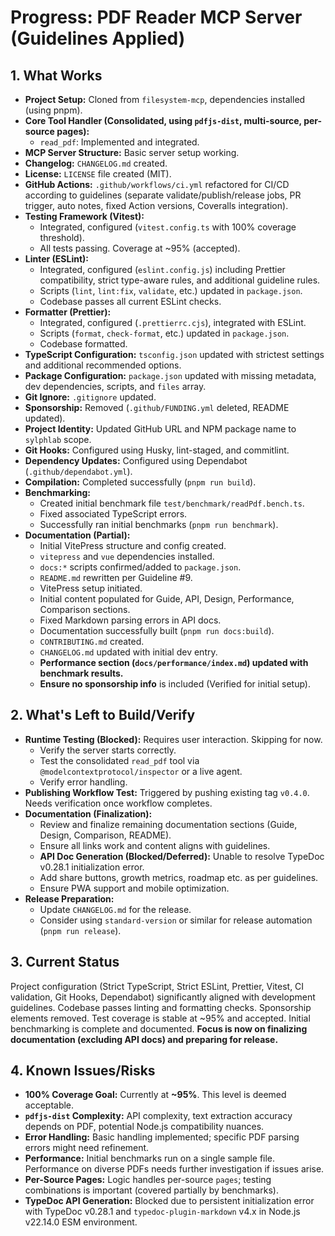 <!-- Version: 1.21 | Last Updated: 2025-04-07 | Updated By: Sylph -->

# Progress: PDF Reader MCP Server (Guidelines Applied)

## 1. What Works

- **Project Setup:** Cloned from `filesystem-mcp`, dependencies installed (using pnpm).
- **Core Tool Handler (Consolidated, using `pdfjs-dist`, multi-source, per-source pages):**
  - `read_pdf`: Implemented and integrated.
- **MCP Server Structure:** Basic server setup working.
- **Changelog:** `CHANGELOG.md` created.
- **License:** `LICENSE` file created (MIT).
- **GitHub Actions:** `.github/workflows/ci.yml` refactored for CI/CD according to guidelines (separate validate/publish/release jobs, PR trigger, auto notes, fixed Action versions, Coveralls integration).
- **Testing Framework (Vitest):**
  - Integrated, configured (`vitest.config.ts` with 100% coverage threshold).
  - All tests passing. Coverage at ~95% (accepted).
- **Linter (ESLint):**
  - Integrated, configured (`eslint.config.js`) including Prettier compatibility, strict type-aware rules, and additional guideline rules.
  - Scripts (`lint`, `lint:fix`, `validate`, etc.) updated in `package.json`.
  - Codebase passes all current ESLint checks.
- **Formatter (Prettier):**
  - Integrated, configured (`.prettierrc.cjs`), integrated with ESLint.
  - Scripts (`format`, `check-format`, etc.) updated in `package.json`.
  - Codebase formatted.
- **TypeScript Configuration:** `tsconfig.json` updated with strictest settings and additional recommended options.
- **Package Configuration:** `package.json` updated with missing metadata, dev dependencies, scripts, and `files` array.
- **Git Ignore:** `.gitignore` updated.
- **Sponsorship:** Removed (`.github/FUNDING.yml` deleted, README updated).
- **Project Identity:** Updated GitHub URL and NPM package name to `sylphlab` scope.
- **Git Hooks:** Configured using Husky, lint-staged, and commitlint.
- **Dependency Updates:** Configured using Dependabot (`.github/dependabot.yml`).
- **Compilation:** Completed successfully (`pnpm run build`).
- **Benchmarking:**
  - Created initial benchmark file `test/benchmark/readPdf.bench.ts`.
  - Fixed associated TypeScript errors.
  - Successfully ran initial benchmarks (`pnpm run benchmark`).
- **Documentation (Partial):**
  - Initial VitePress structure and config created.
  - `vitepress` and `vue` dependencies installed.
  - `docs:*` scripts confirmed/added to `package.json`.
  - `README.md` rewritten per Guideline #9.
  - VitePress setup initiated.
  - Initial content populated for Guide, API, Design, Performance, Comparison sections.
  - Fixed Markdown parsing errors in API docs.
  - Documentation successfully built (`pnpm run docs:build`).
  - `CONTRIBUTING.md` created.
  - `CHANGELOG.md` updated with initial dev entry.
  - **Performance section (`docs/performance/index.md`) updated with benchmark results.**
  - **Ensure no sponsorship info** is included (Verified for initial setup).

## 2. What's Left to Build/Verify

- **Runtime Testing (Blocked):** Requires user interaction. Skipping for now.
  - Verify the server starts correctly.
  - Test the consolidated `read_pdf` tool via `@modelcontextprotocol/inspector` or a live agent.
  - Verify error handling.
- **Publishing Workflow Test:** Triggered by pushing existing tag `v0.4.0`. Needs verification once workflow completes.
- **Documentation (Finalization):**
  - Review and finalize remaining documentation sections (Guide, Design, Comparison, README).
  - Ensure all links work and content aligns with guidelines.
  - **API Doc Generation (Blocked/Deferred):** Unable to resolve TypeDoc v0.28.1 initialization error.
  - Add share buttons, growth metrics, roadmap etc. as per guidelines.
  - Ensure PWA support and mobile optimization.
- **Release Preparation:**
  - Update `CHANGELOG.md` for the release.
  - Consider using `standard-version` or similar for release automation (`pnpm run release`).

## 3. Current Status

Project configuration (Strict TypeScript, Strict ESLint, Prettier, Vitest, CI validation, Git Hooks, Dependabot) significantly aligned with development guidelines. Codebase passes linting and formatting checks. Sponsorship elements removed. Test coverage is stable at ~95% and accepted. Initial benchmarking is complete and documented. **Focus is now on finalizing documentation (excluding API docs) and preparing for release.**

## 4. Known Issues/Risks

- **100% Coverage Goal:** Currently at **~95%**. This level is deemed acceptable.
- **`pdfjs-dist` Complexity:** API complexity, text extraction accuracy depends on PDF, potential Node.js compatibility nuances.
- **Error Handling:** Basic handling implemented; specific PDF parsing errors might need refinement.
- **Performance:** Initial benchmarks run on a single sample file. Performance on diverse PDFs needs further investigation if issues arise.
- **Per-Source Pages:** Logic handles per-source `pages`; testing combinations is important (covered partially by benchmarks).
- **TypeDoc API Generation:** Blocked due to persistent initialization error with TypeDoc v0.28.1 and `typedoc-plugin-markdown` v4.x in Node.js v22.14.0 ESM environment.
